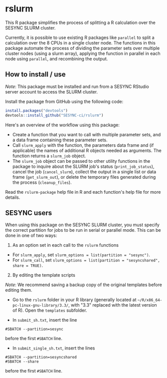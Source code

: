 rslurm
======

This R package simplifies the process of splitting a R calculation over the SESYNC SLURM cluster. 

Currently, it is possible to use existing R packages like `parallel` to split a calculation over the 8 CPUs in a single cluster node. The functions in this package automate the process of dividing the parameter sets over multiple cluster nodes (using a slurm array), applying the function in parallel in each node using `parallel`, and recombining the output.


How to install / use
--------------------

*Note*: This package must be installed and run from a SESYNC RStudio server account to access the SLURM cluster.

Install the package from GitHub using the following code:
```R
install.packages("devtools")
devtools::install_github("SESYNC-ci/rslurm")
```

Here's an overview of the workflow using this package:

- Create a function that you want to call with multiple parameter sets, and a data frame containing these parameter sets. 
- Call `slurm_apply` with the function, the parameters data frame and (if applicable) the names of additional R objects needed as arguments. The function returns a `slurm_job` object.
- The `slurm_job` object can be passed to other utility functions in the package to inquire about the SLURM job's status (`print_job_status`), cancel the job (`cancel_slurm`), collect the output in a single list or data frame (`get_slurm_out`), or delete the temporary files generated during the process (`cleanup_files`).

Read the `rslurm-package` help file in R and each function's help file for more details.


SESYNC users
------------

When using this package on the SESYNC SLURM cluster, you must specify the correct partition for jobs to be run in serial or parallel mode. This can be done in one of two ways:

1. As an option set in each call to the `rslurm` functions

* For `slurm_apply`, set `slurm_options = list(partition = "sesync")`.
* For `slurm_call`, set `slurm_options = list(partition = "sesyncshared", share = TRUE)`.

2. By editing the template scripts

*Note*: We recommend saving a backup copy of the original templates before editing them.

* Go to the `rslurm` folder in your R library (generally located at `~/R/x86_64-pc-linux-gnu-library/3.3/`, with "3.3" replaced with the latest version of R). Open the `templates` subfolder.

* In `submit_sh.txt`, insert the line 
```
#SBATCH --partition=sesync
``` 
before the first `#SBATCH` line.

* In `submit_single_sh.txt`, insert the lines
```
#SBATCH --partition=sesyncshared
#SBATCH --share
```
before the first `#SBATCH` line.



